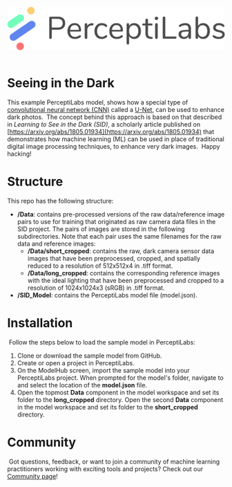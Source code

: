 [![PerceptiLabs](./pl_logo.png)](https://www.perceptilabs.com/home)
​
# Seeing in the Dark
This example PerceptiLabs model, shows how a special type of [convolutional neural network (CNN)](https://en.wikipedia.org/wiki/Convolutional_neural_network) called a [U-Net](https://en.wikipedia.org/wiki/U-Net), can be used to enhance dark photos.
​
The concept behind this approach is based on that described in *Learning to See in the Dark (SID)*, a scholarly article published on [https://arxiv.org/abs/1805.01934](https://arxiv.org/abs/1805.01934) that demonstrates how machine learning (ML) can be used in place of traditional digital image processing techniques, to enhance very dark images. 
​
Happy hacking!
​
# Structure
This repo has the following structure:
* **/Data**: contains pre-processed versions of the raw data/reference image pairs to use for training that originated as raw camera data files in the SID project. The pairs of images are stored in the following subdirectories. Note that each pair uses the same filenames for the raw data and reference images:
  * **/Data/short_cropped**: contains the raw, dark camera sensor data images that have been preprocessed, cropped, and spatially reduced to a resolution of 512x512x4 in .tiff format.
  * **/Data/long_cropped**: contains the corresponding reference images with the ideal lighting that have been preprocessed and cropped to a resolution of 1024x1024x3 (sRGB) in .tiff format.
* **/SID_Model**: contains the PerceptiLabs model file (model.json).
​
# Installation
​
Follow the steps below to load the sample model in PerceptiLabs:
​
1. Clone or download the sample model from GitHub.
2. Create or open a project in PerceptiLabs.
3. On the ModelHub screen, import the sample model into your PerceptiLabs project. When prompted for the model's folder, navigate to and select the location of the **model.json** file.
4. Open the topmost **Data** component in the model workspace and set its folder to the **long_cropped** directory.
Open the second **Data** component in the model workspace and set its folder to the **short_cropped** directory.
​
# Community
​
Got questions, feedback, or want to join a community of machine learning practitioners working with exciting tools and projects? Check out our [Community page](https://www.perceptilabs.com/community)!